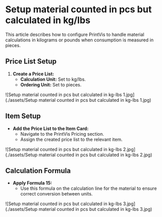 # Setup material counted in pcs but calculated in kg/lbs


This article describes how to configure PrintVis to handle material calculations in kilograms or pounds when consumption is measured in pieces.

## Price List Setup

1. **Create a Price List:**
   - **Calculation Unit:** Set to kg/lbs.
   - **Ordering Unit:** Set to pieces.

![Setup material counted in pcs but calculated in kg-lbs 1.jpg](./assets/Setup material counted in pcs but calculated in kg-lbs 1.jpg)

## Item Setup

- **Add the Price List to the Item Card:**
  - Navigate to the PrintVis Pricing section.
  - Assign the created price list to the relevant item.

![Setup material counted in pcs but calculated in kg-lbs 2.jpg](./assets/Setup material counted in pcs but calculated in kg-lbs 2.jpg)


## Calculation Formula

- **Apply Formula 15:**
  - Use this formula on the calculation line for the material to ensure correct conversion between units.

![Setup material counted in pcs but calculated in kg-lbs 3.jpg](./assets/Setup material counted in pcs but calculated in kg-lbs 3.jpg)